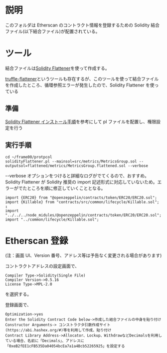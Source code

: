 # 説明

このフォルダは Etherscan のコントラクト情報を登録するための Solidity 結合ファイル(以下結合ファイル)が配置されている。

# ツール

結合ファイルは[Solidity Flattener](https://github.com/bokkypoobah/SolidityFlattener)を使って作成する。

[truffle-flattener](https://www.npmjs.com/package/truffle-flattener)というツールも存在するが、このツールを使って結合ファイルを作成したところ、循環参照エラーが発生したので、Solidity Flattener を使っている

## 準備

[Solidity Flattener インストール手順](https://github.com/bokkypoobah/SolidityFlattener#installation)を参考にして pl ファイルを配置し、権限設定を行う

## 実行手順

```
cd ~/frame00/protpcol
solidityFlattener.pl --mainsol=src/metrics/MetricsGroup.sol --outputsol=flattened/metrics/MetricsGroup.flattened.sol --verbose
```

--verbose オプションをつけると詳細なログがでてくるので、おすすめ。
Solidity Flattener が Solidity 推奨の import 記述形式に対応していないため。エラーがでたところを順に修正していくこととなる。

```
import {ERC20} from "@openzeppelin/contracts/token/ERC20/ERC20.sol";
import {Killable} from "contracts/src/common/lifecycle/Killable.sol";
↓
import "../../../node_midules/@openzeppelin/contracts/token/ERC20/ERC20.sol";
import "../common/lifecycle/Killable.sol";
```

# Etherscan 登録

(注：画面 UI、Version 番号、アドレス等は予告なく変更される場合があります)

コントラクトアドレスの設定画面で、

```
Compiler Type->Solidity(Single File)
Compiler Version->0.5.16
License Type->MPL-2.0
```

を選択する。

登録画面で、

```
Optimization->yes
Enter the Solidity Contract Code below->作成した結合ファイルの中身を貼り付け
Constructor Arguments-> コンストラクタ引数作成サイト(https://abi.hashex.org/#)等を利用して作成、貼り付け
Contract Library Address->Allocator、Lockup、WithdrawなどDecimalsを利用している場合、名前に「Decimals」、アドレスに「0xeB2fEE1cFB535Da04054bcEa7a1a4Bcb52265925」を設定する
```
